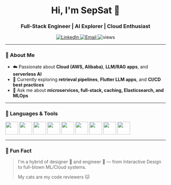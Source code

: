 <h1 align="center">Hi, I'm SepSat 👋</h1>
<h3 align="center">Full-Stack Engineer | AI Explorer | Cloud Enthusiast</h3>

<p align="center">
  <a href="https://www.linkedin.com/in/shiyun-serena-yu/">
    <img src="https://img.shields.io/badge/LinkedIn-Serena%20Yu-blue?style=flat&logo=linkedin" alt="LinkedIn" />
  </a>
  <a href="mailto:yushiyun1998@gmail.com">
    <img src="https://img.shields.io/badge/Gmail-yushiyun1998@gmail.com-red?style=flat&logo=gmail" alt="Email" />
  </a>
  <img src="https://komarev.com/ghpvc/?username=SepSat&label=Profile%20views&color=blueviolet&style=flat" alt="views" />
</p>

---

### 💼 About Me

- ☁️ Passionate about **Cloud (AWS, Alibaba)**, **LLM/RAG apps**, and **serverless AI**
- 🎯 Currently exploring **retrieval pipelines**, **Flutter LLM apps**, and **CI/CD best practices**
- 💬 Ask me about **microservices, full-stack, caching, Elasticsearch, and MLOps**

---

### 🔧 Languages & Tools

<p>
  <img src="https://cdn.jsdelivr.net/gh/devicons/devicon/icons/python/python-original.svg" width="40"/>
  <img src="https://cdn.jsdelivr.net/gh/devicons/devicon/icons/java/java-original.svg" width="40"/>
  <img src="https://cdn.jsdelivr.net/gh/devicons/devicon/icons/javascript/javascript-original.svg" width="40"/>
  <img src="https://cdn.jsdelivr.net/gh/devicons/devicon/icons/react/react-original.svg" width="40"/>
  <img src="https://cdn.jsdelivr.net/gh/devicons/devicon/icons/docker/docker-original.svg" width="40"/>
  <img src="https://cdn.jsdelivr.net/gh/devicons/devicon/icons/flutter/flutter-original.svg" width="40"/>
  <img src="https://cdn.jsdelivr.net/gh/devicons/devicon/icons/mongodb/mongodb-original.svg" width="40"/>
  <img src="https://cdn.jsdelivr.net/gh/devicons/devicon/icons/mysql/mysql-original.svg" width="40"/>
  <img src="https://cdn.jsdelivr.net/gh/devicons/devicon/icons/aws/aws-original.svg" width="40"/>
</p>

---
<!--
### 📌 Featured Projects

#### 📸 [Smart Passport Photo Generator](https://github.com/SepSat/passport-photo-generator)
> Serverless app using AWS Lambda + S3 + EventBridge + SNS  
> 📷 Auto-generates compliant passport photos with event-driven resizing and alerts.

#### 🔍 [LLM Search Navigator](https://github.com/SepSat/llm-search-navigator)
> RAG-based search UI with Flutter + Dart + Riverpod  
> 💡 Real-time AI chat using async streaming + custom backend APIs.

#### 🎥 [Reddit Movie Insights](https://github.com/SepSat/reddit-movie-insights)
> Full-stack sentiment analysis tool  
> 🧠 VADER NLP + React + Node.js + MongoDB = real-time movie buzz tracking.

---

### 📊 GitHub Stats

<p align="center">
  <img src="https://github-readme-activity-graph.vercel.app/graph?username=SepSat&theme=tokyo-night" />
</p>

---
-->
### 🌱 Fun Fact

> I'm a hybrid of designer 🎨 and engineer 🔧 — from Interactive Design to full-blown ML/Cloud systems.
>  
> My cats are my code reviewers 🐱
